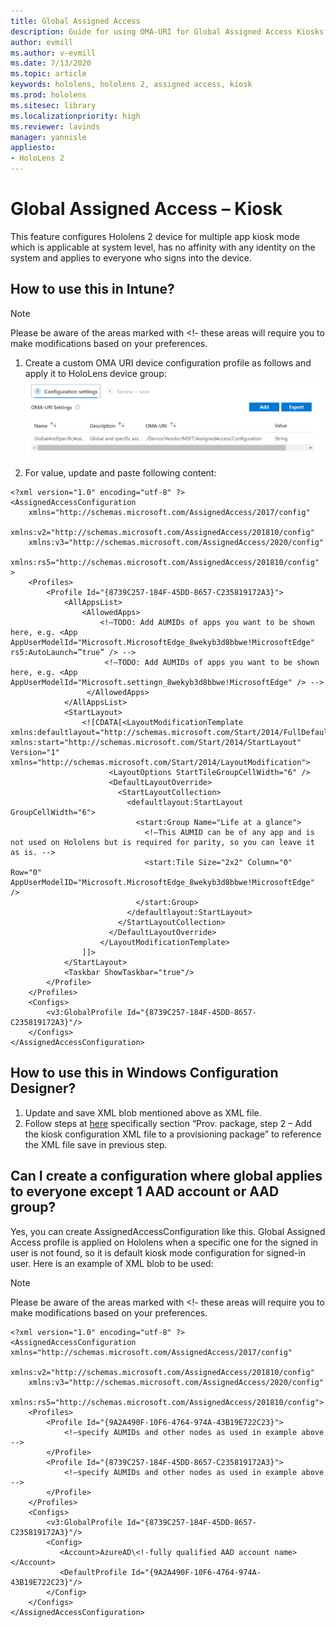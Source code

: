 ```yaml
---
title: Global Assigned Access
description: Guide for using OMA-URI for Global Assigned Access Kiosks
author: evmill
ms.author: v-evmill
ms.date: 7/13/2020
ms.topic: article
keywords: hololens, hololens 2, assigned access, kiosk
ms.prod: hololens
ms.sitesec: library
ms.localizationpriority: high
ms.reviewer: lavinds
manager: yannisle
appliesto:
- HoloLens 2
---
```


# Global Assigned Access – Kiosk

This feature configures Hololens 2 device for multiple app kiosk mode which is applicable at system level, has no affinity with any identity on the system and applies to everyone who signs into the device. 
 
## How to use this in Intune? 

> [!NOTE]
> Please be aware of the areas marked with <!-  these areas will require you to make modifications based on your preferences. 

1.	Create a custom OMA URI device configuration profile as follows and apply it to HoloLens device group: 
![Global Assigned Access OMA-URI in Intune](images/GlobalAA_OMAURI.png)

2.	For value, update and paste following content: 

```
<?xml version="1.0" encoding="utf-8" ?> 
<AssignedAccessConfiguration 
    xmlns="http://schemas.microsoft.com/AssignedAccess/2017/config" 
    xmlns:v2="http://schemas.microsoft.com/AssignedAccess/201810/config" 
    xmlns:v3="http://schemas.microsoft.com/AssignedAccess/2020/config" 
    xmlns:rs5="http://schemas.microsoft.com/AssignedAccess/201810/config" 
> 
    <Profiles> 
        <Profile Id="{8739C257-184F-45DD-8657-C235819172A3}"> 
            <AllAppsList> 
                <AllowedApps>                     
                    <!—TODO: Add AUMIDs of apps you want to be shown here, e.g. <App AppUserModelId="Microsoft.MicrosoftEdge_8wekyb3d8bbwe!MicrosoftEdge" rs5:AutoLaunch=”true” /> --> 
                     <!—TODO: Add AUMIDs of apps you want to be shown here, e.g. <App AppUserModelId="Microsoft.settingn_8wekyb3d8bbwe!MicrosoftEdge" /> --> 
                 </AllowedApps> 
            </AllAppsList> 
            <StartLayout> 
                <![CDATA[<LayoutModificationTemplate xmlns:defaultlayout="http://schemas.microsoft.com/Start/2014/FullDefaultLayout" xmlns:start="http://schemas.microsoft.com/Start/2014/StartLayout" Version="1" xmlns="http://schemas.microsoft.com/Start/2014/LayoutModification"> 
                      <LayoutOptions StartTileGroupCellWidth="6" /> 
                      <DefaultLayoutOverride> 
                        <StartLayoutCollection> 
                          <defaultlayout:StartLayout GroupCellWidth="6"> 
                            <start:Group Name="Life at a glance"> 
                              <!—This AUMID can be of any app and is not used on Hololens but is required for parity, so you can leave it as is. --> 
                              <start:Tile Size="2x2" Column="0" Row="0" AppUserModelID="Microsoft.MicrosoftEdge_8wekyb3d8bbwe!MicrosoftEdge" />                               
                            </start:Group> 
                          </defaultlayout:StartLayout> 
                        </StartLayoutCollection> 
                      </DefaultLayoutOverride> 
                    </LayoutModificationTemplate> 
                ]]> 
            </StartLayout> 
            <Taskbar ShowTaskbar="true"/> 
        </Profile> 
    </Profiles> 
    <Configs> 
        <v3:GlobalProfile Id="{8739C257-184F-45DD-8657-C235819172A3}"/> 
    </Configs> 
</AssignedAccessConfiguration> 
```

## How to use this in Windows Configuration Designer? 
 
1.	Update and save XML blob mentioned above as XML file. 
2.	Follow steps at [here](https://docs.microsoft.com/hololens/hololens-kiosk#use-a-provisioning-package-to-set-up-a-single-app-or-multi-app-kiosk) specifically section “Prov. package, step 2 – Add the kiosk configuration XML file to a provisioning package” to reference the XML file save in previous step. 

## Can I create a configuration where global applies to everyone except 1 AAD account or AAD group? 

Yes, you can create AssignedAccessConfiguration like this. Global Assigned Access profile is applied on Hololens when a specific one for the signed in user is not found, so it is default kiosk mode configuration for signed-in user. 
Here is an example of XML blob to be used: 
> [!NOTE]
> Please be aware of the areas marked with <!-  these areas will require you to make modifications based on your preferences. 
```
<?xml version="1.0" encoding="utf-8" ?> 
<AssignedAccessConfiguration xmlns="http://schemas.microsoft.com/AssignedAccess/2017/config" 
    xmlns:v2="http://schemas.microsoft.com/AssignedAccess/201810/config" 
    xmlns:v3="http://schemas.microsoft.com/AssignedAccess/2020/config" 
    xmlns:rs5="http://schemas.microsoft.com/AssignedAccess/201810/config"> 
    <Profiles> 
        <Profile Id="{9A2A490F-10F6-4764-974A-43B19E722C23}"> 
            <!—specify AUMIDs and other nodes as used in example above --> 
        </Profile> 
        <Profile Id="{8739C257-184F-45DD-8657-C235819172A3}"> 
            <!—specify AUMIDs and other nodes as used in example above --> 
        </Profile> 
    </Profiles> 
    <Configs> 
        <v3:GlobalProfile Id="{8739C257-184F-45DD-8657-C235819172A3}"/> 
        <Config> 
           <Account>AzureAD\<!-fully qualified AAD account name></Account> 
           <DefaultProfile Id="{9A2A490F-10F6-4764-974A-43B19E722C23}"/> 
        </Config> 
    </Configs> 
</AssignedAccessConfiguration> 
```
